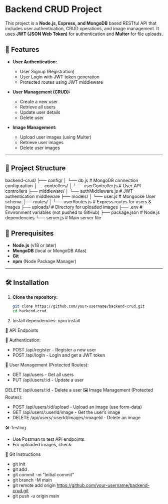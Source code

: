 # Backend CRUD Project

This project is a **Node.js, Express, and MongoDB** based RESTful API that includes user authentication, CRUD operations, and image management. It uses **JWT (JSON Web Token)** for authentication and **Multer** for file uploads.

## 🚀 Features

- **User Authentication:**
  - User Signup (Registration)
  - User Login with JWT token generation
  - Protected routes using JWT middleware

- **User Management (CRUD):**
  - Create a new user
  - Retrieve all users
  - Update user details
  - Delete user

- **Image Management:**
  - Upload user images (using Multer)
  - Retrieve user images
  - Delete user images

---

## 📂 Project Structure
backend-crud/ ├── config/ │ └── db.js # MongoDB connection configuration ├── controllers/ │ └── userController.js # User API controllers ├── middleware/ │ └── authMiddleware.js # JWT authentication middleware ├── models/ │ └── user.js # Mongoose User schema ├── routes/ │ └── userRoutes.js # Express routes for users & images ├── uploads/ # Directory for uploaded images ├── .env # Environment variables (not pushed to GitHub) ├── package.json # Node.js dependencies └── server.js # Main server file

## 🔧 Prerequisites

- **Node.js** (v18 or later)
- **MongoDB** (local or MongoDB Atlas)
- **Git**
- **npm** (Node Package Manager)

---

## 🛠 Installation

1. **Clone the repository:**
   ```bash
   git clone https://github.com/your-username/backend-crud.git
   cd backend-crud
2. Install dependencies:
   npm install

📌 API Endpoints

🔐 Authentication:
- POST /api/register - Register a new user
- POST /api/login - Login and get a JWT token

👤 User Management (Protected Routes):
- GET /api/users - Get all users
- PUT /api/users/:id - Update a user

DELETE /api/users/:id - Delete a user
🖼️ Image Management (Protected Routes):
- POST /api/users/:id/upload - Upload an image (use form-data)
- GET /api/users/:userId/image - Get the user’s image
- DELETE /api/users/:userId/images/:imageId - Delete an image

🛠 Testing
- Use Postman to test API endpoints.
- For uploaded images, check:

🔄 Git Instructions

- git init
- git add .
- git commit -m "Initial commit"
- git branch -M main
- git remote add origin https://github.com/your-username/backend-crud.git
- git push -u origin main

